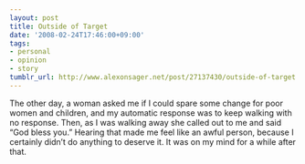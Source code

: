 ```yaml
---
layout: post
title: Outside of Target
date: '2008-02-24T17:46:00+09:00'
tags:
- personal
- opinion
- story
tumblr_url: http://www.alexonsager.net/post/27137430/outside-of-target
---
```

<p>The other day, a woman asked me if I could spare some change for poor women and children, and my automatic response was to keep walking with no response. Then, as I was walking away she called out to me and said &ldquo;God bless you.&rdquo; Hearing that made me feel like an awful person, because I certainly didn&rsquo;t do anything to deserve it. It was on my mind for a while after that.</p>
